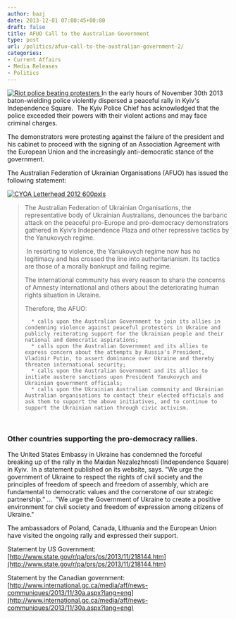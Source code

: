 ```yaml
---
author: bazj
date: 2013-12-01 07:00:45+00:00
draft: false
title: AFUO Call to the Australian Government
type: post
url: /politics/afuo-call-to-the-australian-government-2/
categories:
- Current Affairs
- Media Releases
- Politics
---
```


[![Riot police beating protesters](http://www.ozeukes.com/wp-content/uploads/2013/12/Riot-police-beating-protesters.jpg)
](http://www.ozeukes.com/wp-content/uploads/2013/12/Riot-police-beating-protesters.jpg)In the early hours of November 30th 2013 baton-wielding police violently dispersed a peaceful rally in Kyiv's Independence Square.  The Kyiv Police Chief has acknowledged that the police exceeded their powers with their violent actions and may face criminal charges. 

The demonstrators were protesting against the failure of the president and his cabinet to proceed with the signing of an Association Agreement with the European Union and the increasingly anti-democratic stance of the government.

The Australian Federation of Ukrainian Organisations (AFUO) has issued the following statement:

[![CYOA Letterhead 2012 600pxls](http://www.ozeukes.com/wp-content/uploads/2012/11/CYOA-Letterhead-2012-600pxls1.jpg)
](http://www.ozeukes.com/wp-content/uploads/2012/11/CYOA-Letterhead-2012-600pxls1.jpg)


<blockquote>The Australian Federation of Ukrainian Organisations, the representative body of Ukrainian Australians, denounces the barbaric attack on the peaceful pro-Europe and pro-democracy demonstrators gathered in Kyiv’s Independence Plaza and other repressive tactics by the Yanukovych regime.

 In resorting to violence, the Yanukovych regime now has no legitimacy and has crossed the line into authoritarianism. Its tactics are those of a morally bankrupt and failing regime. 

The international community has every reason to share the concerns of Amnesty International and others about the deteriorating human rights situation in Ukraine.

Therefore, the AFUO:

> 
> 
	  * calls upon the Australian Government to join its allies in condemning violence against peaceful protestors in Ukraine and publicly reiterating support for the Ukrainian people and their national and democratic aspirations; 
	  * calls upon the Australian Government and its allies to express concern about the attempts by Russia's President, Vladimir Putin, to assert dominance over Ukraine and thereby threaten international security; 
	  * calls upon the Australian Government and its allies to initiate austere sanctions upon President Yanukovych and Ukrainian government officials; 
	  * calls upon the Ukrainian Australian community and Ukrainian Australian organisations to contact their elected officials and ask them to support the above initiatives, and to continue to support the Ukrainian nation through civic activism.

</blockquote>


 


### Other countries supporting the pro-democracy rallies.




The United States Embassy in Ukraine has condemned the forceful breaking up of the rally in the Maidan Nezalezhnosti (Independence Square) in Kyiv.  In a statement published on its website, says.
"We urge the government of Ukraine to respect the rights of civil society and the principles of freedom of speech and freedom of assembly, which are fundamental to democratic values and the cornerstone of our strategic partnership.” …  "We urge the Government of Ukraine to create a positive environment for civil society and freedom of expression among citizens of Ukraine."



The ambassadors of Poland, Canada, Lithuania and the European Union have visited the ongoing rally and expressed their support.



Statement by US Government: [http://www.state.gov/r/pa/prs/ps/2013/11/218144.htm](http://www.state.gov/r/pa/prs/ps/2013/11/218144.htm)



Statement by the Canadian government: [http://www.international.gc.ca/media/aff/news-communiques/2013/11/30a.aspx?lang=eng](http://www.international.gc.ca/media/aff/news-communiques/2013/11/30a.aspx?lang=eng)


